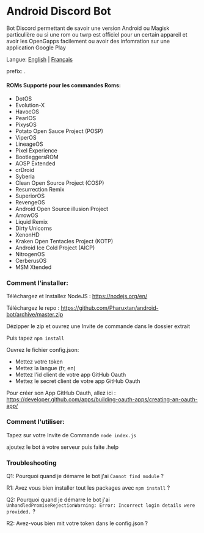 # Android Discord Bot
Bot Discord permettant de savoir une version Android ou Magisk particulière ou si une rom ou twrp est officiel pour un certain appareil et avoir les OpenGapps facilement ou avoir des infomration sur une application Google Play

Langue: [English](README.md) | [Français](README.fr.md)

prefix: .

#### ROMs Supporté pour les commandes Roms:
* DotOS
* Evolution-X
* HavocOS
* PearlOS
* PixysOS
* Potato Open Sauce Project (POSP)
* ViperOS
* LineageOS
* Pixel Experience
* BootleggersROM
* AOSP Extended
* crDroid
* Syberia
* Clean Open Source Project (COSP)
* Resurrection Remix
* SuperiorOS
* RevengeOS
* Android Open Source illusion Project
* ArrowOS
* Liquid Remix
* Dirty Unicorns
* XenonHD
* Kraken Open Tentacles Project (KOTP)
* Android Ice Cold Project (AICP)
* NitrogenOS
* CerberusOS
* MSM Xtended

### Comment l'installer:
Téléchargez et Installez NodeJS : https://nodejs.org/en/

Téléchargez le repo : https://github.com/Pharuxtan/android-bot/archive/master.zip

Dézipper le zip et ouvrez une Invite de commande dans le dossier extrait

Puis tapez `npm install`

Ouvrez le fichier config.json:
* Mettez votre token
* Mettez la langue (fr, en)
* Mettez l'id client de votre app GitHub Oauth
* Mettez le secret client de votre app GitHub Oauth

Pour créer son App GitHub Oauth, allez ici : https://developer.github.com/apps/building-oauth-apps/creating-an-oauth-app/

### Comment l'utiliser:
 Tapez sur votre Invite de Commande `node index.js`
 
 ajoutez le bot à votre serveur puis faite .help
 
### Troubleshooting
 
 Q1: Pourquoi quand je démarre le bot j'ai `Cannot find module` ?
 
 R1: Avez vous bien installer tout les packages avec `npm install` ?
 
 Q2: Pourquoi quand je démarre le bot j'ai `UnhandledPromiseRejectionWarning: Error: Incorrect login details were provided.` ?
 
 R2: Avez-vous bien mit votre token dans le config.json ?
